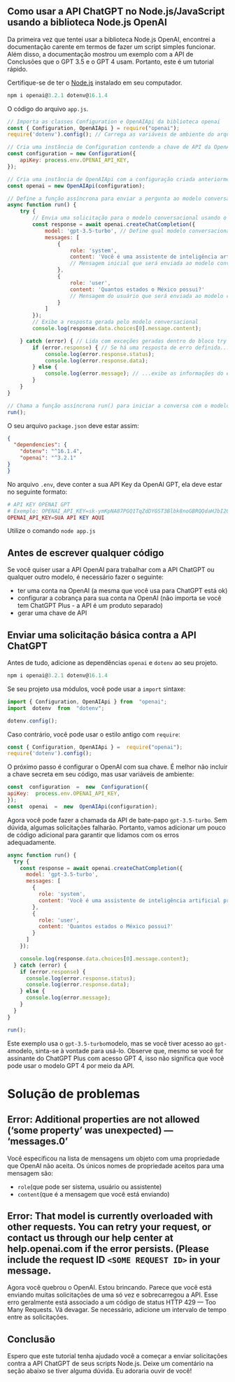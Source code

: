 ## Como usar a API ChatGPT no Node.js/JavaScript usando a biblioteca Node.js OpenAI

Da primeira vez que tentei usar a biblioteca Node.js OpenAI, encontrei a documentação carente em termos de fazer um script simples funcionar. Além disso, a documentação mostrou um exemplo com a API de Conclusões que o GPT 3.5 e o GPT 4 usam. Portanto, este é um tutorial rápido.

Certifique-se de ter o [Node.js](https://nodejs.org/) instalado em seu computador.

```javascript
npm i openai@3.2.1 dotenv@16.1.4
```
 O código do arquivo `app.js`.
```javascript
// Importa as classes Configuration e OpenAIApi da biblioteca openai
const { Configuration, OpenAIApi } = require("openai");
require('dotenv').config(); // Carrega as variáveis de ambiente do arquivo .env

// Cria uma instância de Configuration contendo a chave de API da OpenAI
const configuration = new Configuration({
    apiKey: process.env.OPENAI_API_KEY,
});

// Cria uma instância de OpenAIApi com a configuração criada anteriormente
const openai = new OpenAIApi(configuration);

// Define a função assíncrona para enviar a pergunta ao modelo conversacional
async function run() {
    try {
        // Envia uma solicitação para o modelo conversacional usando o método createChatCompletion
        const response = await openai.createChatCompletion({
            model: 'gpt-3.5-turbo', // Define qual modelo conversacional será utilizado
            messages: [
                {
                    role: 'system',
                    content: 'Você é uma assistente de inteligência artificial prestativa.' 
                    // Mensagem inicial que será enviada ao modelo conversacional, definindo seu papel
                },
                {
                    role: 'user',
                    content: 'Quantos estados o México possui?' 
                    // Mensagem do usuário que será enviada ao modelo conversacional
                }
            ]
        });
        // Exibe a resposta gerada pelo modelo conversacional
        console.log(response.data.choices[0].message.content);

    } catch (error) { // Lida com exceções geradas dentro do bloco try
        if (error.response) { // Se há uma resposta de erro definida...
            console.log(error.response.status);
            console.log(error.response.data);
        } else {
            console.log(error.message); // ...exibe as informações do erro obtido
        }
    }
}

// Chama a função assíncrona run() para iniciar a conversa com o modelo conversacional GPT-3 da OpenAI
run(); 
``` 
O seu arquivo `package.json` deve estar assim:
```json
{
  "dependencies": {
    "dotenv": "^16.1.4",
    "openai": "^3.2.1"
}
}
```
No arquivo `.env`, deve conter a sua API Key da OpenAI GPT, ela deve estar no seguinte formato:

```php
# API KEY OPENAI GPT
# Exemplo: OPENAI_API_KEY=sk-ymKpNA87PGQ1TqZdDYGST3Blbk8noGBRQQdaHJbI2QU98Taz
OPENAI_API_KEY=SUA API KEY AQUI
```
Utilize o comando 
```node app.js```

## Antes de escrever qualquer código

Se você quiser usar a API OpenAI para trabalhar com a API ChatGPT ou qualquer outro modelo, é necessário fazer o seguinte:

-   ter uma conta na OpenAI (a mesma que você usa para ChatGPT está ok)
-   configurar a cobrança para sua conta na OpenAI (não importa se você tem ChatGPT Plus - a API é um produto separado)
-   gerar uma chave de API


 

## Enviar uma solicitação básica contra a API ChatGPT

Antes de tudo, adicione as dependências   `openai`  e  `dotenv` ao seu projeto.

```javascript 
npm i openai@3.2.1 dotenv@16.1.4
```

Se seu projeto usa módulos, você pode usar a `import` sintaxe:
```javascript
import { Configuration, OpenAIApi } from  "openai";
import  dotenv  from  "dotenv";

dotenv.config();
```
Caso contrário, você pode usar o estilo antigo com `require`:
```javascript
const { Configuration, OpenAIApi } =  require("openai");
require('dotenv').config();
```


O próximo passo é configurar o OpenAI com sua chave. É melhor não incluir a chave secreta em seu código, mas usar variáveis ​​de ambiente:
```javascript
const  configuration  =  new  Configuration({
apiKey:  process.env.OPENAI_API_KEY,
});
const  openai  =  new  OpenAIApi(configuration);
```
Agora você pode fazer a chamada da API  de bate-papo `gpt-3.5-turbo`.
Sem dúvida, algumas solicitações falharão. Portanto, vamos adicionar um pouco de código adicional para garantir que lidamos com os erros adequadamente.
```javascript
async function run() {
  try {
    const response = await openai.createChatCompletion({
      model: 'gpt-3.5-turbo',
      messages: [
        {
          role: 'system',
          content: 'Você é uma assistente de inteligência artificial prestativa.'
        },
        {
          role: 'user',
          content: 'Quantos estados o México possui?'
        }
      ]
    });

    console.log(response.data.choices[0].message.content);
  } catch (error) {
    if (error.response) {
      console.log(error.response.status);
      console.log(error.response.data);
    } else {
      console.log(error.message);
    }
  }
}

run();

```
Este exemplo usa o `gpt-3.5-turbo`modelo, mas se você tiver acesso ao `gpt-4`modelo, sinta-se à vontade para usá-lo. Observe que, mesmo se você for assinante do ChatGPT Plus com acesso GPT 4, isso não significa que você pode usar o modelo GPT 4 por meio da API.


# Solução de problemas

## Error: Additional properties are not allowed (‘some property’ was unexpected) — ‘messages.0’

Você especificou na lista de mensagens um objeto com uma propriedade que OpenAI não aceita. Os únicos nomes de propriedade aceitos para uma mensagem são:

-   `role`(que pode ser sistema, usuário ou assistente)
-   `content`(que é a mensagem que você está enviando)

## Error: That model is currently overloaded with other requests. You can retry your request, or contact us through our help center at help.openai.com if the error persists. (Please include the request ID `<SOME REQUEST ID>` in your message.

Agora você quebrou o OpenAI. Estou brincando. Parece que você está enviando muitas solicitações de uma só vez e sobrecarregou a API. Esse erro geralmente está associado a um código de status HTTP 429 — Too Many Requests. Vá devagar. Se necessário, adicione um intervalo de tempo entre as solicitações.

## Conclusão

Espero que este tutorial tenha ajudado você a começar a enviar solicitações contra a API ChatGPT de seus scripts Node.js. Deixe um comentário na seção abaixo se tiver alguma dúvida. Eu adoraria ouvir de você!
